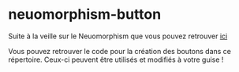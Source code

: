 # neuomorphism-button

Suite à la veille sur le Neuomorphism que vous pouvez retrouver [ici](https://docs.google.com/presentation/d/1ZSLXUbMfzy6eR7DC9fs1AiPKhTUMozPKd7yJdqfv79c/edit?usp=sharing)

Vous pouvez retrouver le code pour la création des boutons dans ce répertoire. Ceux-ci peuvent être utilisés et modifiés à votre guise !
